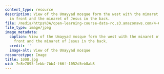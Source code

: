 ```yaml
---
content_type: resource
description: View of the Umayyad mosque form the west with the minaret of Qaytbay
  in front and the minaret of Jesus in the back.
file: /media/https%3A/open-learning-course-data-rc.s3.amazonaws.com/4-614-religious-architecture-and-islamic-cultures-fall-2002/7e8e70951ebb7bb4f66f1052d5eb8ab8_1008.jpg
file_type: image/jpeg
image_metadata:
  caption: View of the Umayyad mosque form the west with the minaret of Qaytbay in
    front and the minaret of Jesus in the back.
  credit: ''
  image-alt: View of the Umayyad mosque
resourcetype: Image
title: 1008.jpg
uid: 7e8e7095-1ebb-7bb4-f66f-1052d5eb8ab8
---
```

